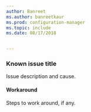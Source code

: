 ```yaml
---
author: Banreet
ms.author: banreetkaur
ms.prod: configuration-manager
ms.topic: include
ms.date: 08/17/2018


---
```


### <a name="ki_ANCHOR"></a> Known issue title
<!--bugID-->
Issue description and cause.

#### Workaround
Steps to work around, if any.  
